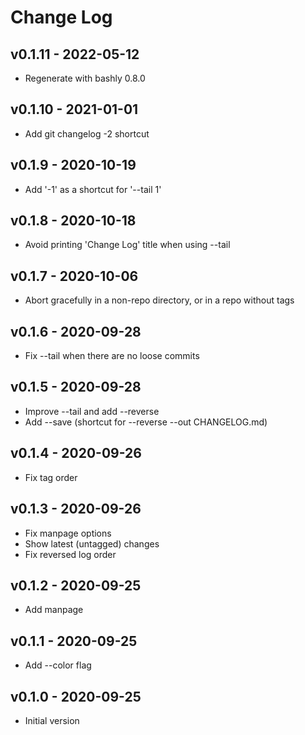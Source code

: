 Change Log
========================================

v0.1.11 - 2022-05-12
----------------------------------------

- Regenerate with bashly 0.8.0


v0.1.10 - 2021-01-01
----------------------------------------

- Add git changelog -2 shortcut


v0.1.9 - 2020-10-19
----------------------------------------

- Add '-1' as a shortcut for '--tail 1'


v0.1.8 - 2020-10-18
----------------------------------------

- Avoid printing 'Change Log' title when using --tail


v0.1.7 - 2020-10-06
----------------------------------------

- Abort gracefully in a non-repo directory, or in a repo without tags


v0.1.6 - 2020-09-28
----------------------------------------

- Fix --tail when there are no loose commits


v0.1.5 - 2020-09-28
----------------------------------------

- Improve --tail and add --reverse
- Add --save (shortcut for --reverse --out CHANGELOG.md)


v0.1.4 - 2020-09-26
----------------------------------------

- Fix tag order


v0.1.3 - 2020-09-26
----------------------------------------

- Fix manpage options
- Show latest (untagged) changes
- Fix reversed log order


v0.1.2 - 2020-09-25
----------------------------------------

- Add manpage


v0.1.1 - 2020-09-25
----------------------------------------

- Add --color flag


v0.1.0 - 2020-09-25
----------------------------------------

- Initial version


